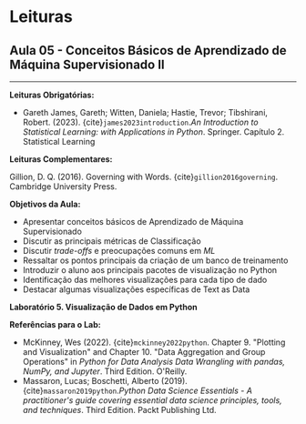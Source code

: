# Leituras

## Aula 05 - Conceitos Básicos de Aprendizado de Máquina Supervisionado II
___

**Leituras Obrigatórias:**  
- Gareth James, Gareth; Witten, Daniela; Hastie, Trevor; Tibshirani, Robert. (2023). {cite}`james2023introduction`.*An Introduction to Statistical Learning: with Applications in Python*. Springer. Capítulo 2. Statistical Learning  

**Leituras Complementares:**

Gillion, D. Q. (2016). Governing with Words. {cite}`gillion2016governing`. Cambridge University Press. 



**Objetivos da Aula:**  
- Apresentar conceitos básicos de Aprendizado de Máquina Supervisionado
- Discutir as principais métricas de Classificação
- Discutir *trade-offs* e preocupações comuns em *ML*
- Ressaltar os pontos principais da criação de um banco de treinamento
- Introduzir o aluno aos principais pacotes de visualização no Python  
- Identificação das melhores visualizações para cada tipo de dado  
- Destacar algumas visualizações específicas de Text as Data  

**Laboratório 5. Visualização de Dados em Python**  


**Referências para o Lab:**  
- McKinney, Wes (2022). {cite}`mckinney2022python`. Chapter 9. "Plotting and Visualization" and Chapter 10. "Data Aggregation and Group Operations" in *Python for Data Analysis Data Wrangling with pandas, NumPy, and Jupyter*. Third Edition. O'Reilly.  
- Massaron, Lucas; Boschetti, Alberto (2019). {cite}`massaron2019python`.*Python Data Science Essentials - A practitioner's guide covering essential data science principles, tools, and techniques*. Third Edition. Packt Publishing Ltd.  


